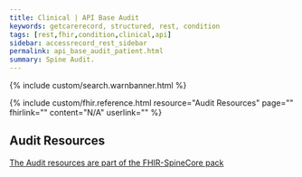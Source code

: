```yaml
---
title: Clinical | API Base Audit
keywords: getcarerecord, structured, rest, condition
tags: [rest,fhir,condition,clinical,api]
sidebar: accessrecord_rest_sidebar
permalink: api_base_audit_patient.html
summary: Spine Audit.
---
```

{% include custom/search.warnbanner.html %}

{% include custom/fhir.reference.html resource="Audit Resources" page="" fhirlink="" content="N/A" userlink="" %}

## Audit Resources ##

<a href="https://github.com/nhsconnect/FHIR-SpineCore" target="_blank">The Audit resources are part of the FHIR-SpineCore pack</a>